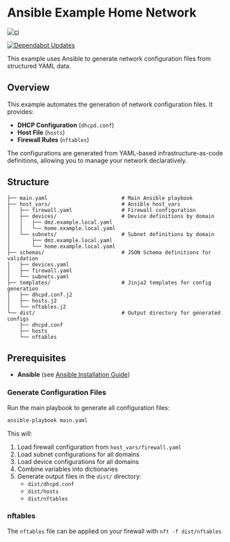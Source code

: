 # Ansible Example Home Network

[![ci](https://github.com/trevorlauder/ansible-example-home-network/actions/workflows/ci.yml/badge.svg)](https://github.com/trevorlauder/ansible-example-home-network/actions/workflows/ci.yml)

[![Dependabot Updates](https://github.com/trevorlauder/ansible-example-home-network/actions/workflows/dependabot/dependabot-updates/badge.svg)](https://github.com/trevorlauder/ansible-example-home-network/actions/workflows/dependabot/dependabot-updates)

This example uses Ansible to generate network configuration files from structured YAML data.

## Overview

This example automates the generation of network configuration files. It provides:

- **DHCP Configuration** (`dhcpd.conf`)
- **Host File** (`hosts`)
- **Firewall Rules** (`nftables`)

The configurations are generated from YAML-based infrastructure-as-code definitions, allowing you to manage your network declaratively.

## Structure

```
├── main.yaml                        # Main Ansible playbook
├── host_vars/                       # Ansible host_vars
│   ├── firewall.yaml                # Firewall configuration
│   ├── devices/                     # Device definitions by domain
│   │   ├── dmz.example.local.yaml
│   │   └── home.example.local.yaml
│   └── subnets/                     # Subnet definitions by domain
│       ├── dmz.example.local.yaml
│       └── home.example.local.yaml
├── schemas/                         # JSON Schema definitions for validation
│   ├── devices.yaml
│   ├── firewall.yaml
│   └── subnets.yaml
├── templates/                       # Jinja2 templates for config generation
│   ├── dhcpd.conf.j2
│   ├── hosts.j2
│   └── nftables.j2
└── dist/                            # Output directory for generated configs
    ├── dhcpd.conf
    ├── hosts
    └── nftables
```

## Prerequisites

- **Ansible** (see [Ansible Installation Guide](https://docs.ansible.com/ansible/latest/installation_guide/index.html))


### Generate Configuration Files

Run the main playbook to generate all configuration files:

```bash
ansible-playbook main.yaml
```

This will:
1. Load firewall configuration from `host_vars/firewall.yaml`
2. Load subnet configurations for all domains
3. Load device configurations for all domains
4. Combine variables into dictionaries
5. Generate output files in the `dist/` directory:
   - `dist/dhcpd.conf`
   - `dist/hosts`
   - `dist/nftables`

### nftables

The `nftables` file can be applied on your firewall with `nft -f dist/nftables`
